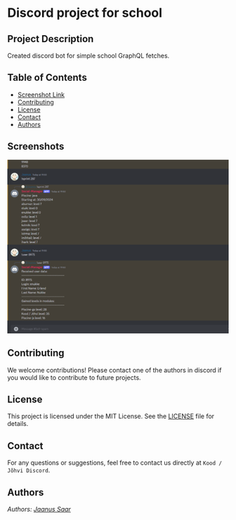 # Discord project for school

## Project Description

Created discord bot for simple school GraphQL fetches.

## Table of Contents

- [Screenshot Link](#screenshot)
- [Contributing](#contributing)
- [License](#license)
- [Contact](#contact)
- [Authors](#authors)

## Screenshots

![Project Screenshot](schoolBot.png)

## Contributing

We welcome contributions! Please contact one of the authors in discord if you would like to contribute to future projects.

## License

This project is licensed under the MIT License. See the [LICENSE](https://opensource.org/license/mit) file for details.

## Contact

For any questions or suggestions, feel free to contact us directly at `Kood / Jõhvi Discord`.

## Authors

_Authors: [Jaanus Saar](https://01.kood.tech/git/jsaar)_
